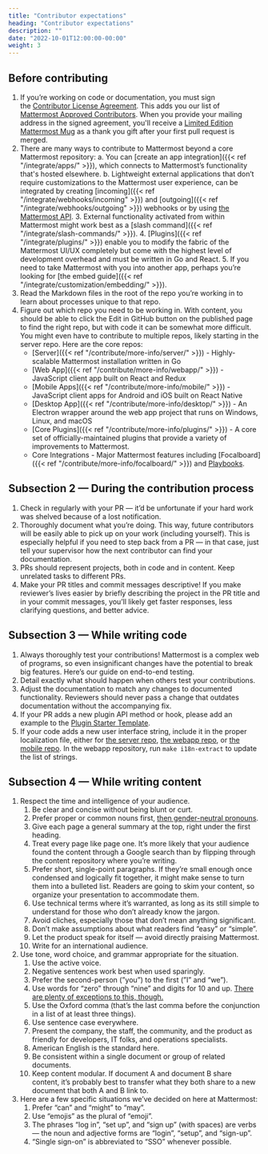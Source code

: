 ```yaml
---
title: "Contributor expectations"
heading: "Contributor expectations"
description: ""
date: "2022-10-01T12:00:00-00:00"
weight: 3
---
```


## Before contributing

1. If you’re working on code or documentation, you must sign the [Contributor License Agreement](https://mattermost.com/mattermost-contributor-agreement/). This adds you our list of [Mattermost Approved Contributors](https://docs.google.com/spreadsheets/d/1NTCeG-iL_VS9bFqtmHSfwETo5f-8MQ7oMDE5IUYJi_Y/pubhtml?gid=0&single=true). When you provide your mailing address in the signed agreement, you'll receive a [Limited Edition Mattermost Mug](https://forum.mattermost.com/t/limited-edition-mattermost-mugs/143) as a thank you gift after your first pull request is merged.
2. There are many ways to contribute to Mattermost beyond a core Mattermost repository:
    a. You can [create an app integration]({{< ref "/integrate/apps/" >}}), which connects to Mattermost’s functionality that's hosted elsewhere.
    b. Lightweight external applications that don’t require customizations to the Mattermost user experience, can be integrated by creating [incoming]({{< ref "/integrate/webhooks/incoming" >}}) and [outgoing]({{< ref "/integrate/webhooks/outgoing" >}}) webhooks or by using [the Mattermost API](https://api.mattermost.com/).
    3. External functionality activated from within Mattermost might work best as a [slash command]({{< ref "/integrate/slash-commands/" >}}).
    4. [Plugins]({{< ref "/integrate/plugins/" >}}) enable you to modify the fabric of the Mattermost UI/UX completely but come with the highest level of development overhead and must be written in Go and React.
    5. If you need to take Mattermost with you into another app, perhaps you’re looking for [the embed guide]({{< ref "/integrate/customization/embedding/" >}}).
3. Read the Markdown files in the root of the repo you’re working in to learn about processes unique to that repo.
4. Figure out which repo you need to be working in. With content, you should be able to click the Edit in GitHub button on the published page to find the right repo, but with code it can be somewhat more difficult. You might even have to contribute to multiple repos, likely starting in the server repo. Here are the core repos:
    - [Server]({{< ref "/contribute/more-info/server/" >}}) - Highly-scalable Mattermost installation written in Go
    - [Web App]({{< ref "/contribute/more-info/webapp/" >}}) - JavaScript client app built on React and Redux
    - [Mobile Apps]({{< ref "/contribute/more-info/mobile/" >}}) - JavaScript client apps for Android and iOS built on React Native
    - [Desktop App]({{< ref "/contribute/more-info/desktop/" >}}) - An Electron wrapper around the web app project that runs on Windows, Linux, and macOS
    - [Core Plugins]({{< ref "/contribute/more-info/plugins/" >}}) - A core set of officially-maintained plugins that provide a variety of improvements to Mattermost.
    - Core Integrations - Major Mattermost features including [Focalboard]({{< ref "/contribute/more-info/focalboard/" >}}) and [Playbooks](https://github.com/mattermost/mattermost-plugin-playbooks).

## Subsection 2 — During the contribution process

1. Check in regularly with your PR — it’d be unfortunate if your hard work was shelved because of a lost notification.
2. Thoroughly document what you’re doing. This way, future contributors will be easily able to pick up on your work (including yourself). This is especially helpful if you need to step back from a PR — in that case, just tell your supervisor how the next contributor can find your documentation.
3. PRs should represent projects, both in code and in content. Keep unrelated tasks to different PRs.
4. Make your PR titles and commit messages descriptive! If you make reviewer’s lives easier by briefly describing the project in the PR title and in your commit messages, you’ll likely get faster responses, less clarifying questions, and better advice.

## Subsection 3 — While writing code

1. Always thoroughly test your contributions! Mattermost is a complex web of programs, so even insignificant changes have the potential to break big features. Here’s our guide on end-to-end testing.
2. Detail exactly what should happen when others test your contributions.
3. Adjust the documentation to match any changes to documented functionality. Reviewers should never pass a change that outdates documentation without the accompanying fix.
4. If your PR adds a new plugin API method or hook, please add an example to the [Plugin Starter Template](https://github.com/mattermost/mattermost-plugin-starter-template).
5. If your code adds a new user interface string, include it in the proper localization file, either for [the server repo](https://github.com/mattermost/mattermost-server/blob/master/i18n/en.json), [the webapp repo](https://github.com/mattermost/mattermost-webapp/blob/master/i18n/en.json), or [the mobile repo](https://github.com/mattermost/mattermost-mobile/blob/master/assets/base/i18n/en.json). In the webapp repository, run `make i18n-extract` to update the list of strings.

## Subsection 4 — While writing content

1. Respect the time and intelligence of your audience.
    1. Be clear and concise without being blunt or curt.
    2. Prefer proper or common nouns first, [then gender-neutral pronouns](https://apastyle.apa.org/style-grammar-guidelines/grammar/singular-they).
    3. Give each page a general summary at the top, right under the first heading.
    4. Treat every page like page one. It’s more likely that your audience found the content through a Google search than by flipping through the content repository where you’re writing.
    5. Prefer short, single-point paragraphs. If they’re small enough once condensed and logically fit together, it might make sense to turn them into a bulleted list. Readers are going to skim your content, so organize your presentation to accommodate them.
    6. Use technical terms where it’s warranted, as long as its still simple to understand for those who don’t already know the jargon.
    7. Avoid cliches, especially those that don’t mean anything significant.
    8. Don’t make assumptions about what readers find “easy” or “simple”.
    9. Let the product speak for itself — avoid directly praising Mattermost.
    10. Write for an international audience.
2. Use tone, word choice, and grammar appropriate for the situation.
    1. Use the active voice.
    2. Negative sentences work best when used sparingly.
    3. Prefer the second-person (”you”) to the first (”I” and “we”).
    4. Use words for “zero” through “nine” and digits for 10 and up. [There are plenty of exceptions to this, though.](https://apastyle.apa.org/style-grammar-guidelines/numbers/numerals)
    5. Use the Oxford comma (that’s the last comma before the conjunction in a list of at least three things).
    6. Use sentence case everywhere.
    7. Present the company, the staff, the community, and the product as friendly for developers, IT folks, and operations specialists.
    8. American English is the standard here.
    9. Be consistent within a single document or group of related documents.
    10. Keep content modular. If document A and document B share content, it’s probably best to transfer what they both share to a new document that both A and B link to.
3. Here are a few specific situations we’ve decided on here at Mattermost:
    1. Prefer “can” and “might” to “may”.
    2. Use “emojis” as the plural of “emoji”.
    3. The phrases “log in”, “set up”, and “sign up” (with spaces) are verbs — the noun and adjective forms are “login”, “setup”, and “sign-up”.
    4. “Single sign-on” is abbreviated to “SSO” whenever possible.
